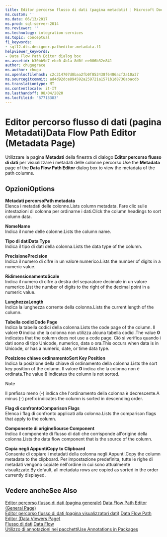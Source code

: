 ```yaml
---
title: Editor percorso flusso di dati (pagina metadati) | Microsoft Docs
ms.custom: ''
ms.date: 06/13/2017
ms.prod: sql-server-2014
ms.reviewer: ''
ms.technology: integration-services
ms.topic: conceptual
f1_keywords:
- sql12.dts.designer.patheditor.metadata.f1
helpviewer_keywords:
- Data Flow Path Editor dialog box
ms.assetid: b30bb9d7-ebc0-4b1a-8d0f-ee006b32e841
author: chugugrace
ms.author: chugu
ms.openlocfilehash: c2c314707d8baa2fb0f853438f6486acf2a10a37
ms.sourcegitcommit: ad4d92dce894592a259721a1571b1d8736abacdb
ms.translationtype: MT
ms.contentlocale: it-IT
ms.lasthandoff: 08/04/2020
ms.locfileid: "87713383"
---
```

# <a name="data-flow-path-editor-metadata-page"></a><span data-ttu-id="b9374-102">Editor percorso flusso di dati (pagina Metadati)</span><span class="sxs-lookup"><span data-stu-id="b9374-102">Data Flow Path Editor (Metadata Page)</span></span>
  <span data-ttu-id="b9374-103">Utilizzare la pagina **Metadati** della finestra di dialogo **Editor percorso flusso di dati** per visualizzare i metadati delle colonne percorso.</span><span class="sxs-lookup"><span data-stu-id="b9374-103">Use the **Metadata** page of the **Data Flow Path Editor** dialog box to view the metadata of the path columns.</span></span>  
  
## <a name="options"></a><span data-ttu-id="b9374-104">Opzioni</span><span class="sxs-lookup"><span data-stu-id="b9374-104">Options</span></span>  
 <span data-ttu-id="b9374-105">**Metadati percorso**</span><span class="sxs-lookup"><span data-stu-id="b9374-105">**Path metadata**</span></span>  
 <span data-ttu-id="b9374-106">Elenca i metadati delle colonne.</span><span class="sxs-lookup"><span data-stu-id="b9374-106">Lists column metadata.</span></span> <span data-ttu-id="b9374-107">Fare clic sulle intestazioni di colonna per ordinarne i dati.</span><span class="sxs-lookup"><span data-stu-id="b9374-107">Click the column headings to sort column data.</span></span>  
  
 <span data-ttu-id="b9374-108">**Nome**</span><span class="sxs-lookup"><span data-stu-id="b9374-108">**Name**</span></span>  
 <span data-ttu-id="b9374-109">Indica il nome delle colonne.</span><span class="sxs-lookup"><span data-stu-id="b9374-109">Lists the column name.</span></span>  
  
 <span data-ttu-id="b9374-110">**Tipo di dati**</span><span class="sxs-lookup"><span data-stu-id="b9374-110">**Data Type**</span></span>  
 <span data-ttu-id="b9374-111">Indica il tipo di dati della colonna.</span><span class="sxs-lookup"><span data-stu-id="b9374-111">Lists the data type of the column.</span></span>  
  
 <span data-ttu-id="b9374-112">**Precisione**</span><span class="sxs-lookup"><span data-stu-id="b9374-112">**Precision**</span></span>  
 <span data-ttu-id="b9374-113">Indica il numero di cifre in un valore numerico.</span><span class="sxs-lookup"><span data-stu-id="b9374-113">Lists the number of digits in a numeric value.</span></span>  
  
 <span data-ttu-id="b9374-114">**Ridimensionamento**</span><span class="sxs-lookup"><span data-stu-id="b9374-114">**Scale**</span></span>  
 <span data-ttu-id="b9374-115">Indica il numero di cifre a destra del separatore decimale in un valore numerico.</span><span class="sxs-lookup"><span data-stu-id="b9374-115">List the number of digits to the right of the decimal point in a numeric value.</span></span>  
  
 <span data-ttu-id="b9374-116">**Lunghezza**</span><span class="sxs-lookup"><span data-stu-id="b9374-116">**Length**</span></span>  
 <span data-ttu-id="b9374-117">Indica la lunghezza corrente della colonna.</span><span class="sxs-lookup"><span data-stu-id="b9374-117">Lists the current length of the column.</span></span>  
  
 <span data-ttu-id="b9374-118">**Tabella codici**</span><span class="sxs-lookup"><span data-stu-id="b9374-118">**Code Page**</span></span>  
 <span data-ttu-id="b9374-119">Indica la tabella codici della colonna.</span><span class="sxs-lookup"><span data-stu-id="b9374-119">Lists the code page of the column.</span></span> <span data-ttu-id="b9374-120">Il valore **0** indica che la colonna non utilizza alcuna tabella codici.</span><span class="sxs-lookup"><span data-stu-id="b9374-120">The value **0** indicates that the column does not use a code page.</span></span> <span data-ttu-id="b9374-121">Ciò si verifica quando i dati sono di tipo Unicode, numerico, data o ora.</span><span class="sxs-lookup"><span data-stu-id="b9374-121">This occurs when data is in Unicode, or has a numeric, date, or time data type.</span></span>  
  
 <span data-ttu-id="b9374-122">**Posizione chiave ordinamento**</span><span class="sxs-lookup"><span data-stu-id="b9374-122">**Sort Key Position**</span></span>  
 <span data-ttu-id="b9374-123">Indica la posizione della chiave di ordinamento della colonna.</span><span class="sxs-lookup"><span data-stu-id="b9374-123">Lists the sort key position of the column.</span></span> <span data-ttu-id="b9374-124">Il valore **0** indica che la colonna non è ordinata.</span><span class="sxs-lookup"><span data-stu-id="b9374-124">The value **0** indicates the column is not sorted.</span></span>  
  
> [!NOTE]  
>  <span data-ttu-id="b9374-125">Il prefisso meno (-) indica che l'ordinamento della colonna è decrescente.</span><span class="sxs-lookup"><span data-stu-id="b9374-125">A minus (-) prefix indicates the column is sorted in descending order.</span></span>  
  
 <span data-ttu-id="b9374-126">**Flag di confronto**</span><span class="sxs-lookup"><span data-stu-id="b9374-126">**Comparison Flags**</span></span>  
 <span data-ttu-id="b9374-127">Elenca i flag di confronto applicati alla colonna.</span><span class="sxs-lookup"><span data-stu-id="b9374-127">Lists the comparison flags that apply to the column.</span></span>  
  
 <span data-ttu-id="b9374-128">**Componente di origine**</span><span class="sxs-lookup"><span data-stu-id="b9374-128">**Source Component**</span></span>  
 <span data-ttu-id="b9374-129">Indica il componente di flusso di dati che corrisponde all'origine della colonna.</span><span class="sxs-lookup"><span data-stu-id="b9374-129">Lists the data flow component that is the source of the column.</span></span>  
  
 <span data-ttu-id="b9374-130">**Copia negli Appunti**</span><span class="sxs-lookup"><span data-stu-id="b9374-130">**Copy to Clipboard**</span></span>  
 <span data-ttu-id="b9374-131">Consente di copiare i metadati della colonna negli Appunti.</span><span class="sxs-lookup"><span data-stu-id="b9374-131">Copy the column metadata to the clipboard.</span></span> <span data-ttu-id="b9374-132">Per impostazione predefinita, tutte le righe di metadati vengono copiate nell'ordine in cui sono attualmente visualizzate.</span><span class="sxs-lookup"><span data-stu-id="b9374-132">By default, all metadata rows are copied as sorted in the order currently displayed.</span></span>  
  
## <a name="see-also"></a><span data-ttu-id="b9374-133">Vedere anche</span><span class="sxs-lookup"><span data-stu-id="b9374-133">See Also</span></span>  
 <span data-ttu-id="b9374-134">[Editor percorso flusso di dati &#40;pagina generale&#41;](general-page-of-integration-services-designers-options.md) </span><span class="sxs-lookup"><span data-stu-id="b9374-134">[Data Flow Path Editor &#40;General Page&#41;](general-page-of-integration-services-designers-options.md) </span></span>  
 <span data-ttu-id="b9374-135">[Editor percorso flusso di dati &#40;pagina visualizzatori dati&#41;](../../2014/integration-services/data-flow-path-editor-data-viewers-page.md) </span><span class="sxs-lookup"><span data-stu-id="b9374-135">[Data Flow Path Editor &#40;Data Viewers Page&#41;](../../2014/integration-services/data-flow-path-editor-data-viewers-page.md) </span></span>  
 <span data-ttu-id="b9374-136">[Flusso di dati](data-flow/data-flow.md) </span><span class="sxs-lookup"><span data-stu-id="b9374-136">[Data Flow](data-flow/data-flow.md) </span></span>  
 [<span data-ttu-id="b9374-137">Utilizzo di annotazioni nei pacchetti</span><span class="sxs-lookup"><span data-stu-id="b9374-137">Use Annotations in Packages</span></span>](use-annotations-in-packages.md)  
  
  
